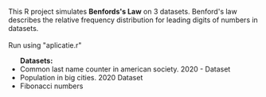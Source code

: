 This R project simulates <b>Benfords's Law</b> on 3 datasets. Benford's law describes the relative frequency distribution for leading digits of numbers in datasets. <br /><br />
Run using "aplicatie.r"</br>
<ul><b>Datasets:</b>
  <li> Common last name counter in american society. 2020 - Dataset </li>
  <li>Population in big cities. 2020 Dataset </li>
  <li>Fibonacci numbers </li>
</ul>
